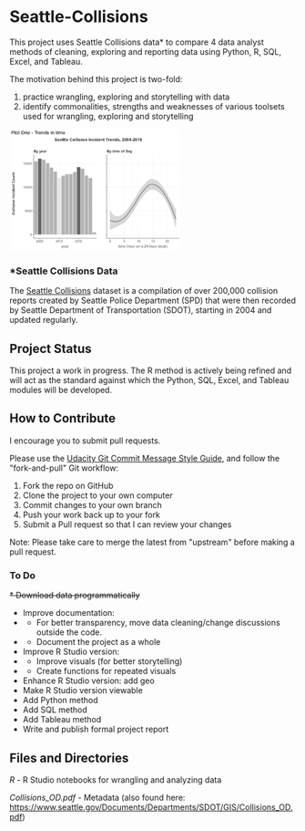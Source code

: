 # Seattle-Collisions

This project uses Seattle Collisions data* to compare 4 data analyst methods of cleaning, exploring and reporting data using Python, R, SQL, Excel, and Tableau.

The motivation behind this project is two-fold:
1. practice wrangling, exploring and storytelling with data
2. identify commonalities, strengths and weaknesses of various toolsets used for wrangling, exploring and storytelling

<img src="docs/SeattleCollisionsPlot1.png" alt="example plot" width="300px" height="auto">

### *Seattle Collisions Data
The [Seattle Collisions](https://data-seattlecitygis.opendata.arcgis.com/datasets/collisions) dataset is a compilation of over 200,000 collision reports created by Seattle Police Department (SPD) that were then recorded by Seattle Department of Transportation (SDOT), starting in 2004 and updated regularly.

## Project Status
This project a work in progress. The R method is actively being refined and will act as the standard against which the Python, SQL, Excel, and Tableau modules will be developed.

## How to Contribute

I encourage you to submit pull requests.

Please use the [Udacity Git Commit Message Style Guide](https://udacity.github.io/git-styleguide/), and follow the "fork-and-pull" Git workflow:

1. Fork the repo on GitHub
1. Clone the project to your own computer
1. Commit changes to your own branch
1. Push your work back up to your fork
1. Submit a Pull request so that I can review your changes

Note: Please take care to merge the latest from "upstream" before making a pull request.

### To Do
~~* Download data programmatically~~
* Improve documentation:
* * For better transparency, move data cleaning/change discussions outside the code.
* * Document the project as a whole
* Improve R Studio version: 
* * Improve visuals (for better storytelling)
* * Create functions for repeated visuals
* Enhance R Studio version: add geo
* Make R Studio version viewable
* Add Python method
* Add SQL method
* Add Tableau method
* Write and publish formal project report

## Files and Directories
*R* - R Studio notebooks for wrangling and analyzing data

*Collisions_OD.pdf* - Metadata (also found here: https://www.seattle.gov/Documents/Departments/SDOT/GIS/Collisions_OD.pdf)
